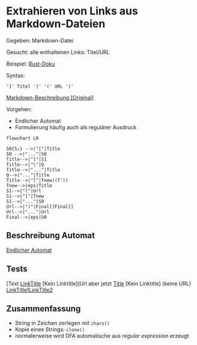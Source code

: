 # Extrahieren von Links aus Markdown-Dateien

Gegeben: Markdown-Datei

Gesucht: alle enthaltenen Links: Titel/URL

Beispiel: [Rust-Doku](https://rust-lang.org/)

Syntax:

~~~
'[' Titel ']' '(' URL ')'
~~~

[Markdown-Beschreibung \[Original\]](https://daringfireball.net/projects/markdown)

Vorgehen:

- Endlicher Automat
- Formulierung häufig auch als regulärer Ausdruck

~~~mermaid
flowchart LR

S0{S₀} -->|"["|Title
S0 -->|"..."|S0
Title-->|"]"|S1
Title-->|"\"|Q
Title-->|"..."|Title
Q-->|"..."|Title
Title-->|"["|Tnew((T'))
Tnew-->|eps|Title
S1-->|"("|Url
S1-->|"["|Tnew
S1-->|"..."|S0
Url-->|")"|Final[[Final]]
Url-->|"..."|Url
Final-->|eps|S0
~~~

## Beschreibung Automat

[Endlicher Automat](https://en.wikipedia.org/wiki/Deterministic_finite_automaton)

## Tests

[Text [LinkTitle](http://example.org)
[Kein Linktitle](Url aber jetzt [Title](http://example2.org)
[Kein Linktitle] (keine URL)
[LinkTitle1](url1)[LinkTitle2](url2)

## Zusammenfassung

- String in Zeichen zerlegen mit `chars()`
- Kopie eines Strings: `clone()`
- normalerweise wird DFA automatische aus *regular expression* erzeugt